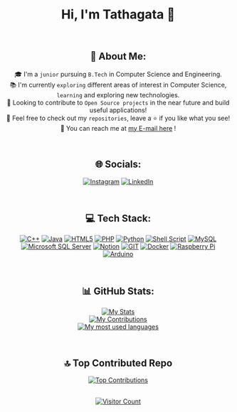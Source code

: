 <h1 align="center">Hi, I'm Tathagata 👋</h1>
&nbsp;

<h2 align="center">💫 About Me:</h2>
<p align="center">
🎓 I'm a <code>junior</code> pursuing <code>B.Tech</code> in Computer Science and Engineering.
<br>
📚 I'm currently <code>exploring</code> different areas of interest in Computer Science, <code>learning</code> and exploring new technologies.
<br>
🎯 Looking to contribute to <code>Open Source projects</code> in the near future and build useful applications!
<br>
🤖 Feel free to check out my <code>repositories</code>, leave a ⭐ if you like what you see!
<br>
📧 You can reach me at <a href="mailto:nguharay71@gmail.com">my E-mail here</a> !
</p>
&nbsp;

<h2 align="center">🌐 Socials: </h2>

<p align="center">
<a href="https://instagram.com/alexjmercer24k"><img src="https://img.shields.io/badge/Instagram-E442AF?style=for-the-badge&logo=instagram&logoColor=white" alt="Instagram"></a>
<a href="https://linkedin.com/in/tathagata-guha-ray"><img src="https://img.shields.io/badge/LinkedIn-0077B5?style=for-the-badge&logo=linkedin&logoColor=white" alt="LinkedIn"></a>
</p>

&nbsp;

<h2 align="center"> 💻 Tech Stack:</h2>
<p align="center">
<a href="#"><img src="https://img.shields.io/badge/c++-%2300599C.svg?style=for-the-badge&logo=c%2B%2B&logoColor=white" alt="C++"></a>
<a href="#"><img src="https://img.shields.io/badge/java-%23ED8B00.svg?style=for-the-badge&logo=java&logoColor=white" alt="Java"></a>
<a href="#"><img src="https://img.shields.io/badge/html5-%23E34F26.svg?style=for-the-badge&logo=html5&logoColor=white" alt="HTML5"></a>
<a href="#"><img src="https://img.shields.io/badge/php-%23777BB4.svg?style=for-the-badge&logo=php&logoColor=white" alt="PHP"></a>
<a href="#"><img src="https://img.shields.io/badge/python-3670A0?style=for-the-badge&logo=python&logoColor=ffdd54" alt="Python"></a>
<a href="#"><img src="https://img.shields.io/badge/shell_script-%23121011.svg?style=for-the-badge&logo=gnu-bash&logoColor=white" alt="Shell Script"></a>
<a href="#"><img src="https://img.shields.io/badge/mysql-%2300f.svg?style=for-the-badge&logo=mysql&logoColor=white" alt="MySQL"></a>
<a href="#"><img src="https://img.shields.io/badge/Microsoft%20SQL%20Sever-CC2927?style=for-the-badge&logo=microsoft%20sql%20server&logoColor=white" alt="Microsoft SQL Server"></a>
<a href="#"><img src="https://img.shields.io/badge/Notion-%23000000.svg?style=for-the-badge&logo=notion&logoColor=white" alt="Notion"></a>
<a href="#"><img src="https://img.shields.io/badge/Git-fc6d26?style=for-the-badge&logo=git&logoColor=white" alt="GIT"></a>
<a href="#"><img src="https://img.shields.io/badge/docker-%230db7ed.svg?style=for-the-badge&logo=docker&logoColor=white" alt="Docker"></a>
<a href="#"><img src="https://img.shields.io/badge/-RaspberryPi-C51A4A?style=for-the-badge&logo=Raspberry-Pi" alt="Raspberry Pi"></a>
<a href="#"><img src="https://img.shields.io/badge/-Arduino-00979D?style=for-the-badge&logo=Arduino&logoColor=white" alt="Arduino"></a>
</p>

&nbsp;
<h2 align="center"> 📊 GitHub Stats:</h2>
<p align="center">
<a href="#"><img src="https://github-readme-stats.vercel.app/api?username=AlexJMercer&theme=onedark&show_icons=true&hide_border=true&count_private=true" alt="My Stats"></a><br/>
<a href="#"><img src="https://github-readme-streak-stats.herokuapp.com/?user=AlexJMercer&theme=onedark&hide_border=true" alt="My Contributions"></a><br/>
<a href="#"><img src="https://github-readme-stats.vercel.app/api/top-langs/?username=AlexJMercer&theme=onedark&hide_border=true&include_all_commits=true&count_private=false&layout=compact" alt="My most used languages"></a>
</p>
&nbsp;

<h2 align="center">🔝 Top Contributed Repo</h2>
<p align="center">
<a href="#"><img src="https://github-contributor-stats.vercel.app/api?username=AlexJMercer&limit=5&theme=onedark&combine_all_yearly_contributions=true" alt="Top Contributions"></a>
</p>

<p align="center"><br>
<a href="#"><img src="https://visitcount.itsvg.in/api?id=AlexJMercer&label=Visitor%20Count&color=0&icon=7&pretty=true" alt="Visitor Count"></a>
</p>

